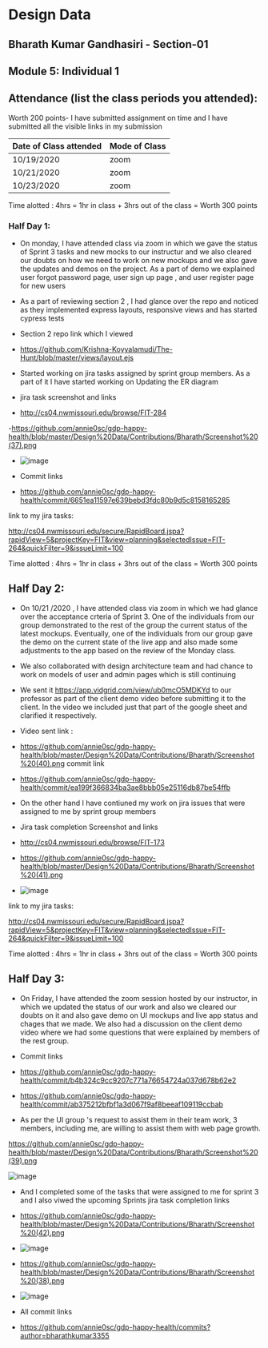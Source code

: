 
# Design Data 
## Bharath Kumar Gandhasiri - Section-01 
## Module 5: Individual 1
## Attendance (list the class periods you attended):
Worth 200 points- I have submitted assignment on time and I have submitted all the visible links in my submission 

| Date of Class attended | Mode of Class |
|------------------------|---------------|
| 10/19/2020 |  zoom |
| 10/21/2020 | zoom |
| 10/23/2020 | zoom | 

Time alotted : 4hrs = 1hr in class + 3hrs out of the class = Worth 300 points

### Half Day 1:
- On monday, I have attended class via zoom in which we gave the status of Sprint 3 tasks and new mocks to our instructur and we also cleared our doubts on how we need to work on new mockups and we also gave the updates and demos on the project. As a part of demo we explained user forgot password page, user sign up page , and user register page for new users 
- As a part of reviewing section 2  , I had glance over the repo and noticed as they implemented express layouts, responsive views and has started cypress tests 
- Section 2 repo link which I viewed

- https://github.com/Krishna-Koyyalamudi/The-Hunt/blob/master/views/layout.ejs

- Started working on jira tasks assigned by sprint group members. As a part of it I have started working on Updating the ER diagram 

- jira task screenshot and links 

- http://cs04.nwmissouri.edu/browse/FIT-284

-https://github.com/annie0sc/gdp-happy-health/blob/master/Design%20Data/Contributions/Bharath/Screenshot%20(37).png

- ![image](https://github.com/annie0sc/gdp-happy-health/blob/master/Design%20Data/Contributions/Bharath/Screenshot%20(37).png)

- Commit links 

-  https://github.com/annie0sc/gdp-happy-health/commit/6651ea11597e639bebd3fdc80b9d5c8158165285

 link to my jira tasks:
 
 http://cs04.nwmissouri.edu/secure/RapidBoard.jspa?rapidView=5&projectKey=FIT&view=planning&selectedIssue=FIT-264&quickFilter=9&issueLimit=100

Time alotted : 4hrs = 1hr in class + 3hrs out of the class = Worth 300 points

## Half Day 2:
- On 10/21 /2020 , I have attended class via zoom in which we had glance over the acceptance crteria of Sprint 3. One of the individuals from our group demonstrated to the rest of the group the current status of the latest mockups. Eventually, one of the individuals from our group gave the demo on the current state of the live app and also made some adjustments to the app based on the review of the Monday class. 
- We also collaborated  with design architecture team and had chance to work on models of user and admin pages which is still continuing
- We sent it  https://app.vidgrid.com/view/ub0mcO5MDKYd  to our professor as part of the client demo video before submitting it to the client. In the video we included just that part of the google sheet and clarified it respectively.
- Video sent link :

- https://github.com/annie0sc/gdp-happy-health/blob/master/Design%20Data/Contributions/Bharath/Screenshot%20(40).png
commit link 

- https://github.com/annie0sc/gdp-happy-health/commit/ea199f366834ba3ae8bbb05e25116db87be54ffb

- On the other hand I have contiuned my work on jira issues that were assigned to me by sprint group members
- Jira task completion Screenshot and links  

- http://cs04.nwmissouri.edu/browse/FIT-173

- https://github.com/annie0sc/gdp-happy-health/blob/master/Design%20Data/Contributions/Bharath/Screenshot%20(41).png

- ![image](https://github.com/annie0sc/gdp-happy-health/blob/master/Design%20Data/Contributions/Bharath/Screenshot%20(41).png)

link to my jira tasks:
 
http://cs04.nwmissouri.edu/secure/RapidBoard.jspa?rapidView=5&projectKey=FIT&view=planning&selectedIssue=FIT-264&quickFilter=9&issueLimit=100

Time alotted : 4hrs = 1hr in class + 3hrs out of the class = Worth 300 points
## Half Day 3:
- On Friday, I have attended the zoom session hosted by our instructor, in which we updated the status of our work and also we cleared our doubts on it and also gave demo on UI mockups and live app status and chages that we made. We also had a discussion on the client demo video where we had some questions that were explained by members of the rest group.
- Commit links
- https://github.com/annie0sc/gdp-happy-health/commit/b4b324c9cc9207c771a76654724a037d678b62e2
- https://github.com/annie0sc/gdp-happy-health/commit/ab375212bfbf1a3d067f9af8beeaf109119ccbab

- As per the UI group 's request to assist them in their team work, 3 members, including me, are willing to assist them with web page growth.

https://github.com/annie0sc/gdp-happy-health/blob/master/Design%20Data/Contributions/Bharath/Screenshot%20(39).png

![image](https://github.com/annie0sc/gdp-happy-health/blob/master/Design%20Data/Contributions/Bharath/Screenshot%20(39).png)

-  And I completed some of the tasks that were assigned to me for sprint 3 and I also viwed the upcoming Sprints
jira task completion links 

- https://github.com/annie0sc/gdp-happy-health/blob/master/Design%20Data/Contributions/Bharath/Screenshot%20(42).png

- ![image](https://github.com/annie0sc/gdp-happy-health/blob/master/Design%20Data/Contributions/Bharath/Screenshot%20(42).png)
- https://github.com/annie0sc/gdp-happy-health/blob/master/Design%20Data/Contributions/Bharath/Screenshot%20(38).png

- ![image](https://github.com/annie0sc/gdp-happy-health/blob/master/Design%20Data/Contributions/Bharath/Screenshot%20(38).png)

- All commit links 
- https://github.com/annie0sc/gdp-happy-health/commits?author=bharathkumar3355


